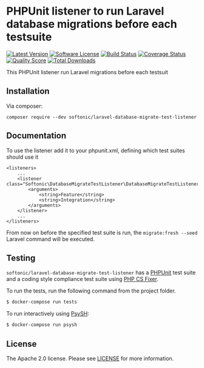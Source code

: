 PHPUnit listener to run Laravel database migrations before each testsuite
=====

[![Latest Version](https://img.shields.io/github/release/softonic/laravel-database-migrate-test-listener.svg?style=flat-square)](https://github.com/softonic/laravel-database-migrate-test-listener/releases)
[![Software License](https://img.shields.io/badge/license-Apache%202.0-blue.svg?style=flat-square)](LICENSE.md)
[![Build Status](https://img.shields.io/travis/softonic/laravel-database-migrate-test-listener/master.svg?style=flat-square)](https://travis-ci.org/softonic/laravel-database-migrate-test-listener)
[![Coverage Status](https://img.shields.io/scrutinizer/coverage/g/softonic/laravel-database-migrate-test-listener.svg?style=flat-square)](https://scrutinizer-ci.com/g/softonic/laravel-database-migrate-test-listener/code-structure)
[![Quality Score](https://img.shields.io/scrutinizer/g/softonic/laravel-database-migrate-test-listener.svg?style=flat-square)](https://scrutinizer-ci.com/g/softonic/laravel-database-migrate-test-listener)
[![Total Downloads](https://img.shields.io/packagist/dt/softonic/laravel-database-migrate-test-listener.svg?style=flat-square)](https://packagist.org/packages/softonic/laravel-database-migrate-test-listener)

This PHPUnit listener run Laravel migrations before each testsuit

Installation
-------

Via composer:
```
composer require --dev softonic/laravel-database-migrate-test-listener
```

Documentation
-------

To use the listener add it to your phpunit.xml, defining which test suites should use it

```
<listeners>
    ...
    <listener class="Softonic\DatabaseMigrateTestListener\DatabaseMigrateTestListener">
        <arguments>
            <string>Feature</string>
            <string>Integration</string>
        </arguments>
    </listener>
    ...
</listeners>
```

From now on before the specified test suite is run, the `migrate:fresh --seed` Laravel command will be executed.

Testing
-------

`softonic/laravel-database-migrate-test-listener` has a [PHPUnit](https://phpunit.de) test suite and a coding style compliance test suite using [PHP CS Fixer](http://cs.sensiolabs.org/).

To run the tests, run the following command from the project folder.

``` bash
$ docker-compose run tests
```

To run interactively using [PsySH](http://psysh.org/):
``` bash
$ docker-compose run psysh
```

License
-------

The Apache 2.0 license. Please see [LICENSE](LICENSE) for more information.

[PSR-2]: http://www.php-fig.org/psr/psr-2/
[PSR-4]: http://www.php-fig.org/psr/psr-4/